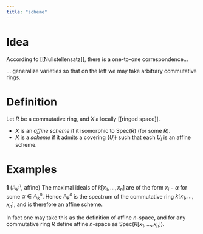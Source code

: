 ```yaml
---
title: "scheme"
---
```


# Idea
According to [[Nullstellensatz]], there is a one-to-one correspondence...

... generalize varieties so that on the left we may take arbitrary commutative rings.

# Definition
Let $R$ be a commutative ring, and $X$ a locally [[ringed space]].
- $X$ is an *affine scheme* if it isomorphic to $\text{Spec}(R)$ (for some $R$).
- $X$ is a *scheme* if it admits a covering $\{U_i\}$ such that each $U_i$ is an affine scheme.

# Examples
**1** ($\mathbb{A}^n_k$, affine)
The maximal ideals of $k[x_1,\dots,x_n]$ are of the form $x_i-\alpha$ for some $\alpha\in\mathbb{A}^n_k$. Hence $\mathbb{A}^n_k$ is the spectrum of the commutative ring $k[x_1,\dots,x_n]$, and is therefore an affine scheme.

In fact one may take this as the definition of affine $n$-space, and for any commutative ring $R$ define affine $n$-space as $\text{Spec}(R[x_1,\dots,x_n])$.
